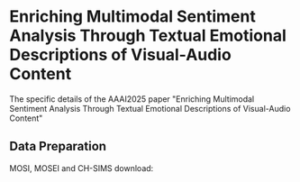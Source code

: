# Enriching Multimodal Sentiment Analysis Through Textual Emotional Descriptions of Visual-Audio Content
The specific details of the AAAI2025 paper "Enriching Multimodal Sentiment Analysis Through Textual Emotional Descriptions of Visual-Audio Content"

## Data Preparation
MOSI, MOSEI and CH-SIMS download: [](https://github.com/thuiar/MMSA/tree/master)
